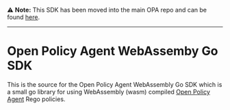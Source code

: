 :warning: **Note:** This SDK has been moved into the main OPA repo and can be found [here](https://github.com/open-policy-agent/opa/tree/main/internal/wasm/sdk).

---

# Open Policy Agent WebAssemby Go SDK
This is the source for the Open Policy Agent WebAssembly Go SDK which
is a small go library for using WebAssembly (wasm) compiled [Open
Policy Agent](https://www.openpolicyagent.org/) Rego policies.

